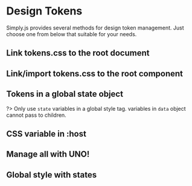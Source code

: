 # Design Tokens

Simply.js provides several methods for design token management. Just choose one from below that suitable for your needs.

## Link tokens.css to the root document
<repl-component id="d6bvgus52kc5f44"></repl-component>

## Link/import tokens.css to the root component
<repl-component id="st5t6rasly8yim6"></repl-component>

## Tokens in a global state object
?> Only use `state` variables in a global style tag. variables in `data` object cannot pass to children.
<repl-component id="3ar1za5hmuy5fal"></repl-component>

## CSS variable in :host
<repl-component id="vi3k3uspqvsrvfl"></repl-component>

## Manage all with UNO!
<repl-component id="uwcjovt87x13743"></repl-component>

## Global style with states
<repl-component id="kzqow3a2hwfkq21"></repl-component>
